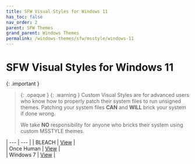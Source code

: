 ```yaml
---
title: SFW Visual Styles for Windows 11
has_toc: false
nav_order: 2
parent: SFW Themes
grand_parent: Windows Themes
permalink: /windows-themes/sfw/msstyle/windows-11
---
```


SFW Visual Styles for Windows 11
=======================================

{: .important }
> {: .opaque }
> {: .warning }
> Custom Visual Styles are for advanced users who know how to properly patch their system files to run unsigned themes. 
> Patching your system files **CAN** and **WILL** brick your system if done wrong.
>
> We take **NO** responsibility for anyone who bricks their system using custom MSSTYLE themes.

| --- | --- |
| BLEACH | [View][BLEACH] |  
| Once Human | [View][ONCEHUMAN] |  
| Windows 7 | [View][WINDOWS7] |  

<!-- ////////////////////////////////////////////////////////////////////////////////////////////////////////////////////// -->

[BLEACH]: /windows-themes/sfw/windows-11/bleach
[ONCEHUMAN]: /windows-themes/sfw/windows-11/once-human
[WINDOWS7]: /windows-themes/sfw/windows-11/windows-7

<!-- ////////////////////////////////////////////////////////////////////////////////////////////////////////////////////// -->
